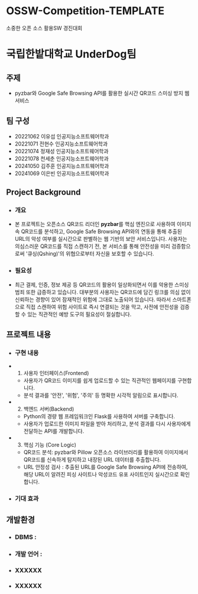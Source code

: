 # OSSW-Competition-TEMPLATE
소중한 오픈 소스 활용SW 경진대회 
# 국립한밭대학교 UnderDog팀

## 주제 
- pyzbar와 Google Safe Browsing API를 활용한 실시간 QR코드 스미싱 방지 웹 서비스
  
## 팀 구성 
- 20221062 이유섭 인공지능소프트웨어학과
- 20221071 전현수 인공지능소프트웨어학과
- 20221074 정재성 인공지능소프트웨어학과
- 20221078 천세춘 인공지능소프트웨어학과
- 20241050 김주훈 인공지능소프트웨어학과
- 20241069 이은빈 인공지능소프트웨어학과

## Project Background
  - ### 개요
  - 본 프로젝트는 오픈소스 QR코드 리더인 **pyzbar**를 핵심 엔진으로 사용하여 이미지 속 QR코드를 분석하고, Google Safe Browsing API와의 연동을 통해 추출된 URL의 악성 여부를 실시간으로 판별하는 웹 기반의 보안 서비스입니다. 사용자는 의심스러운 QR코드를 직접 스캔하기 전, 본 서비스를 통해 안전성을 미리 검증함으로써 '큐싱(Qshing)'의 위협으로부터 자신을 보호할 수 있습니다.
  - ### 필요성
  - 최근 결제, 인증, 정보 제공 등 QR코드의 활용이 일상화되면서 이를 악용한 스미싱 범죄 또한 급증하고 있습니다. 대부분의 사용자는 QR코드에 담긴 링크를 의심 없이 신뢰하는 경향이 있어 잠재적인 위험에 그대로 노출되어 있습니다. 따라서 스마트폰으로 직접 스캔하여 위험 사이트로 즉시 연결되는 것을 막고, 사전에 안전성을 검증할 수 있는 직관적인 예방 도구의 필요성이 절실합니다.
    
## 프로젝트 내용
  - ### 구현 내용
  - 1. 사용자 인터페이스(Frontend)
    - 사용자가 QR코드 이미지를 쉽게 업로드할 수 있는 직관적인 웹페이지를 구현합니다.
    - 분석 결과를 '안전', '위험', '주의' 등 명확한 시각적 알림으로 표시합니다.
  - 2. 백엔드 서버(Backend)
    - Python의 경량 웹 프레임워크인 Flask를 사용하여 서버를 구축합니다.
    - 사용자가 업로드한 이미지 파일을 받아 처리하고, 분석 결과를 다시 사용자에게 전달하는 API를 개발합니다.
  - 3. 핵심 기능 (Core Logic)
    - QR코드 분석: pyzbar와 Pillow 오픈소스 라이브러리를 활용하여 이미지에서 QR코드를 신속하게 탐지하고 내장된 URL 데이터를 추출합니다.
    - URL 안정성 검사 : 추출된 URL를 Google Safe Browsing API에 전송하여, 해당 URL이 알려진 피싱 사이트나 악성코드 유포 사이트인지 실시간으로 확인합니다.
  - ### 기대 효과

## 개발환경
  - ### DBMS :
  - ### 개발 언어 :
  - ### XXXXXX
  - ### XXXXXX
